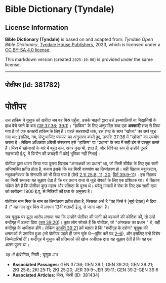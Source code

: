 # Bible Dictionary (Tyndale)

## License Information

**Bible Dictionary (Tyndale)** is based on and adapted from: _Tyndale Open Bible Dictionary_, [Tyndale House Publishers](https://tyndaleopenresources.com/), 2023, which is licensed under a [CC BY-SA 4.0 license](https://creativecommons.org/licenses/by-sa/4.0/legalcode.en).

This markdown version (created `2025-10-06`) is provided under the same license.



--------------------------------

## पोतीपर (id: 381782)

पोतीपर
======

उस हाकिम ने यूसुफ को खरीदा जब वह मिस्र पहुँचा, उसके भाइयों द्वारा उसे इस्माएलियों या मिद्यानियों के हाथ बेचे जाने के बाद ([उत 37:36](https://ref.ly/Gen37:36); [39:1](https://ref.ly/Gen39:1))। "हाकिम" के लिए अनुवादित शब्द एक **अक्कादी** शब्द से लिया गया है जो एक कचहरी हाकिम के लिए है। पहले सहस्राब्दी तक, इस शब्द के साथ "खोजा" का अर्थ जुड़ गया था; इसलिए, नब, सेप्टुआजिंट परम्परा का अनुसरण करते हुए, [उत्पत्ति 37:36](https://ref.ly/Gen37:36) में "खोजा" का उपयोग करता है। लेकिन अधिकांश अंग्रेजी संस्करण इसे "हाकिम" या "प्रधान" के रूप में सही ढंग से प्रस्तुत करते हैं। मिस्र में खोजाओं के बारे में बहुत कम, अगर कुछ भी, ज्ञात है, और निश्चित रूप से उन्होंने दूसरे सहस्राब्दी ई.पू. में फ़िरौन की कचहरी में कोई भूमिका नहीं निभाई।

पोतीपर द्वारा धारण किया गया दूसरा खिताब "अंगरक्षकों का प्रधान" था, जो मिस्री शीर्षक के लिए एक सामी अभिव्यक्ति प्रतीत होता है, बजाय इसके कि यह मिस्री वाक्यांश का लिप्यंतरण हो। यही खिताब नबूजरदान, नबूकदनेस्सर के सेनापति को भी दिया गया है (देखें [2 रा 25:8, 11, 20](https://ref.ly/2Kgs25:8,2Kgs25:11,2Kgs25:20); [यिर्म 39:9–11](https://ref.ly/Jer39:9-Jer39:11))। इस खिताब का मिस्री समकक्ष यह सुझाव देता है कि यह प्रधान राजा से जुड़े सेवकों के लिए एक प्रशिक्षक था। ये खिताब संकेत देते हैं कि पोतीपर कुछ महत्व और प्रतिष्ठा के पुरुष थे। घरेलू मामलों में सेवा के लिए एक सामी दास को खरीदना 1800 ई.पू. से मिस्रियों की प्रथा के अनुरूप है।

पोतीफर नाम मिस्र के नाम का लिप्यंतरण प्रतीत होता है, जिसका अर्थ है "वह जिसे रे \[सूर्य देवता] ने दिया है।" यह नाम सूत्र मिस्र में लगभग 13वीं शताब्दी ई.पू. से जाना जाता है।

जब यूसुफ पर झूठा आरोप लगाया गया कि उन्होंने पोतीपर की पत्नी को बहकाने की कोशिश की, तो उन्हें बन्दीगृह में डलवा दिया ([उत 39:20](https://ref.ly/Gen39:20))। कुछ लोग सोचते हैं कि पोतीपर, जो "अंगरक्षक का प्रधान " थे, वही बन्दीगृह के अधीक्षक होंगे। लेकिन [उत्पत्ति 39:21](https://ref.ly/Gen39:21) हमें बताता है कि "बन्दीगृह के दरोगा" यूसुफ की क्षमताओं से प्रभावित हुआ (जो पोतीपर पहले ही जान चुके थे—पुष्टि करें पद [2–6](https://ref.ly/Gen39:2-Gen39:6)), और इसलिए उन्हें विशेष जिम्मेदारियाँ दीं। बन्दीगृह में यूसुफ की प्रतिभाओं की खोज अधीक्षक द्वारा यह सुझाव देती है कि वह एक अलग पुरुष था।

*यह भी देखें* मिस्र, मिस्री ; यूसुफ \#1I

* **Associated Passages:** GEN 37:36; GEN 39:1; GEN 39:20; GEN 39:21; 2KI 25:8; 2KI 25:11; 2KI 25:20; JER 39:9–JER 39:11; GEN 39:2–GEN 39:6
* **Associated Articles:** मिस्र, मिस्री (ID: 381434)

